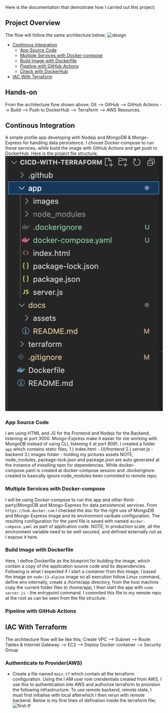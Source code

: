 Here is the documentation that demostrate how I carried out this project;

## Project Overview
The flow will follow the same architecture below;
![design](docs/assets/designs.svg)
* [Continous Integration](#continous-integration)
  * [App Source Code](#app-source-code)
  * [Multiple Services with Docker-compose](#multiple-services-with-docker-compose)
  * [Build Image with Dockerfile](#build-image-with-dockerfile)
  * [Pipeline with GitHub Actions](#pipeline-with-github-aactions)
  * [Check with DockerHub](#check-with-dockerhub)
* [IAC With Terraform](#iac-with-terraform)

## Hands-on
From the architecture flow shown above;
Git --> GitHub --> GitHub Actions --> Build --> Push to DockerHub --> Terraform --> AWS Resources.
## Continous Integration
A simple profile app developing with Nodejs and MongoDB & Mongo-Express for handling data persistence. I choose Docker-compose to run these services, while build the image with GitHub Actions and get push to DockerHub.
Here is the project file structure; 
![file structure](docs/assets/file-structure.png)

### App Source Code
I am using HTML and JS for the Frontend and Nodejs for the Backend, listening at port 3000. Mongo-Express make it easier for me working with MongoDB instead of using CLI, listening it at port 8081.
I created a folder ``app`` which contains static files;
1.) index.html - UI/frontend
2.) server.js - backend
3.) images folder - holding my pictures assets
NOTE; node_modules, package-lock.json and package.json are auto generated at the instance of installing npm for dependencies. While docker-compose.yaml is created at docker-compose session and .dockerignore created to basically ignore node_modules been commited to remote repo.

### Multiple Services with Docker-compose
I will be using Docker-compose to run this app and other third-party(MongoDB and Mongo-Express for data persistence) services. From ``https://hub.docker.com`` I checked the doc for the right use of MongoDB and Mongo-Express image and its environment varibale configuration. The resulting configuration for the yaml file is saved with named ``docker-compose.yaml`` as part of application code.
NOTE; In production scale, all the environment variable need to be well secured, and defined externally not as I expose it here.

### Build Image with Dockerfile
Here, I define Dockerfile as the blueprint for building the image, which contain a copy of the application source code and its dependencies. Following is what I expected if I start a container from this image; I based the image on ``node:13-alpine`` image so all execution follow Linux command, define env internally, create a /home/app directory, from the host machine copy the current folder files to /home/app, I then start the app with ``node server.js`` - the entrypoint command. I commited this file to my remote repo at the root as can be seen from the file structure.

### Pipeline with GitHub Actions


## IAC With Terraform
The architecture flow will be like this;
Create VPC --> Subnet --> Route Tables & Internet Gateway --> EC2 --> Deploy Docker container --> Security Group

### Authenticate to Provider(AWS)
- Create a file named ``main.tf`` which contain all the terraform configuration.
Using the I AM user role crendentials created from AWS, I use this to authentication into AWS and authorize terraform to provision the following infrastructure.
To use remote backend, remote state, I must first initialise with local afterwhich I then rerun with remote backend. Below is my first lines of defination inside the terraform file;
![first-tf](docs/assets/first-line.png)



 